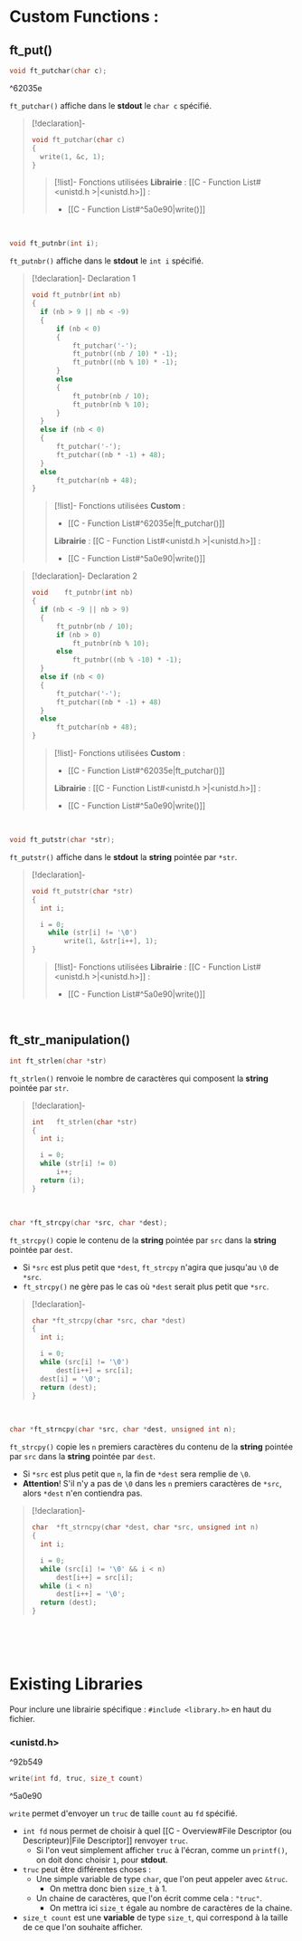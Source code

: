 # Custom Functions :

## ft_put()

```C
void ft_putchar(char c);
```

^62035e

`ft_putchar()` affiche dans le **stdout** le `char c` spécifié.
> [!declaration]-
> ```C
> void ft_putchar(char c)
> {
> 	write(1, &c, 1);
> }
> ```
> > [!list]- Fonctions utilisées
> > **Librairie** : [[C - Function List#<unistd.h >|<unistd.h>]] :
> > - [[C - Function List#^5a0e90|write()]]

<br>

```C
void ft_putnbr(int i);
```
`ft_putnbr()` affiche dans le **stdout** le `int i` spécifié. 
> [!declaration]- Declaration 1
> ```C
> void ft_putnbr(int nb)
> {
> 	if (nb > 9 || nb < -9)
> 	{
> 		if (nb < 0)
> 		{
> 			ft_putchar('-');
> 			ft_putnbr((nb / 10) * -1);
> 			ft_putnbr((nb % 10) * -1);
> 		}
> 		else
> 		{
> 			ft_putnbr(nb / 10);
> 			ft_putnbr(nb % 10);
> 		}
> 	}
> 	else if (nb < 0)
> 	{
> 		ft_putchar('-');
> 		ft_putchar((nb * -1) + 48);
> 	}
> 	else
> 		ft_putchar(nb + 48);
> }
> ```
> > [!list]- Fonctions utilisées
> > **Custom** :
> > - [[C - Function List#^62035e|ft_putchar()]]
> > 
> > **Librairie** : [[C - Function List#<unistd.h >|<unistd.h>]] :
> > - [[C - Function List#^5a0e90|write()]]

> [!declaration]- Declaration 2
> ```C
> void    ft_putnbr(int nb)
> {
> 	if (nb < -9 || nb > 9)
> 	{
> 		ft_putnbr(nb / 10);
> 		if (nb > 0)
> 			ft_putnbr(nb % 10);
> 		else
> 			ft_putnbr((nb % -10) * -1);
> 	}
> 	else if (nb < 0)
> 	{
> 		ft_putchar('-');
> 		ft_putchar((nb * -1) + 48)
> 	}
> 	else
> 		ft_putchar(nb + 48);
> }
> ```
> > [!list]- Fonctions utilisées
> > **Custom** :
> > - [[C - Function List#^62035e|ft_putchar()]]
> > 
> > **Librairie** : [[C - Function List#<unistd.h >|<unistd.h>]] :
> > - [[C - Function List#^5a0e90|write()]]


<br>

```C
void ft_putstr(char *str);
```
`ft_putstr()` affiche dans le **stdout** la **string** pointée par `*str`.
> [!declaration]-
> ```C
> void ft_putstr(char *str)
> {
> 	int i;
> 
> 	i = 0;
>     while (str[i] != '\0')
>         write(1, &str[i++], 1);
> }
> ```
> > [!list]- Fonctions utilisées
> > **Librairie** : [[C - Function List#<unistd.h >|<unistd.h>]] :
> > - [[C - Function List#^5a0e90|write()]]

<br>

## ft_str_manipulation()

```C
int ft_strlen(char *str)
```
`ft_strlen()` renvoie le nombre de caractères qui composent la **string** pointée par `str`.

> [!declaration]-
> ```C
> int	ft_strlen(char *str)
> {
> 	int	i;
> 
> 	i = 0;
> 	while (str[i] != 0)
> 		i++;
> 	return (i);
> }
> ```

<br>

```C
char *ft_strcpy(char *src, char *dest);
```
`ft_strcpy()` copie le contenu de la **string** pointée par `src` dans la **string** pointée par `dest`. 
- Si `*src` est plus petit que `*dest`, `ft_strcpy` n'agira que jusqu'au `\0` de `*src`.
- `ft_strcpy()` ne gère pas le cas où `*dest` serait plus petit que `*src`.

> [!declaration]-
> ```C
> char *ft_strcpy(char *src, char *dest)
> {
> 	int	i;
> 
> 	i = 0;
> 	while (src[i] != '\0')
> 		dest[i++] = src[i];
> 	dest[i] = '\0';
> 	return (dest);
> }
> ```

<br>

```C
char *ft_strncpy(char *src, char *dest, unsigned int n);
```
`ft_strcpy()` copie les `n` premiers caractères du contenu de la **string** pointée par `src` dans la **string** pointée par `dest`. 
- Si `*src` est plus petit que `n`, la fin de `*dest` sera remplie de `\0`.
- **Attention**! S'il n'y a pas de `\0` dans les `n` premiers caractères de `*src`, alors `*dest` n'en contiendra pas.

> [!declaration]-
> ```C
> char	*ft_strncpy(char *dest, char *src, unsigned int n)
> {
> 	int	i;
> 
> 	i = 0;
> 	while (src[i] != '\0' && i < n)
> 		dest[i++] = src[i];
> 	while (i < n)
> 		dest[i++] = '\0';
> 	return (dest);
> }
> ```

<br><br><br>

# Existing Libraries

Pour inclure une librairie spécifique : `#include <library.h>` en haut du fichier.

### \<unistd.h\>

^92b549

```C
write(int fd, truc, size_t count)
```

^5a0e90

`write` permet d'envoyer un `truc` de taille `count` au `fd` spécifié.
- `int fd` nous permet de choisir à quel [[C - Overview#File Descriptor (ou Descripteur)|File Descriptor]] renvoyer `truc`.
	- Si l'on veut simplement afficher `truc` à l'écran, comme un `printf()`, on doit donc choisir `1`, pour **stdout**.
- `truc` peut être différentes choses :
    - Une simple variable de type `char`, que l'on peut appeler avec `&truc`.
	    - On mettra donc bien `size_t` à 1.
    - Un chaine de caractères, que l'on écrit comme cela : `"truc"`.
	    - On mettra ici `size_t` égale au nombre de caractères de la chaine.
- `size_t count` est une **variable** de type `size_t`, qui correspond à la taille de ce que l'on souhaite afficher.



